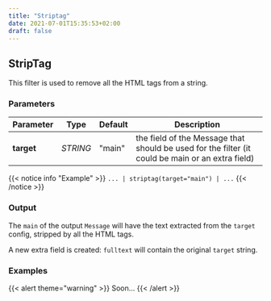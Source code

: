 ```yaml
---
title: "Striptag"
date: 2021-07-01T15:35:53+02:00
draft: false
---
```


## StripTag

This filter is used to remove all the HTML tags from a string.

### Parameters

 | Parameter | Type | Default | Description 
 | --- | --- | --- | --- |
 | **target** | _STRING_ | "main" | the field of the Message that should be used for the filter (it could be main or an extra field) |

 
{{< notice info "Example" >}} 
`... | striptag(target="main") | ...`
{{< /notice >}}

### Output

The `main` of the output `Message` will have the text extracted from the `target` config, stripped by all the HTML tags. 

A new extra field is created: `fulltext` will contain the original `target` string.

### Examples

{{< alert theme="warning" >}}
Soon...
{{< /alert >}} 